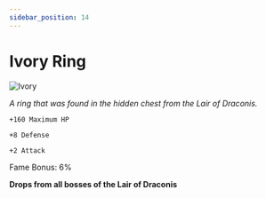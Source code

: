 ```yaml
---
sidebar_position: 14
---
```


# Ivory Ring

![Ivory](https://vwiki.valorserver.com/api/item/picture/ivory%20ring)

<i>A ring that was found in the hidden chest from the Lair of Draconis.</i>

    +160 Maximum HP
    
    +8 Defense
    
    +2 Attack
    
Fame Bonus: 6%

**Drops from all bosses of the Lair of Draconis**
